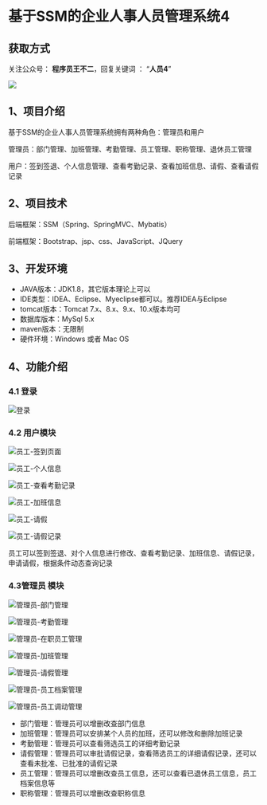 # 基于SSM的企业人事人员管理系统4

## 获取方式

关注公众号： **程序员王不二**，回复关键词  ： “**人员4**”   

 ![](https://www.codeshop.fun/Typora-Images/202205281253739.png)


## 1、项目介绍

基于SSM的企业人事人员管理系统拥有两种角色：管理员和用户

管理员：部门管理、加班管理、考勤管理、员工管理、职称管理、退休员工管理

用户：签到签退、个人信息管理、查看考勤记录、查看加班信息、请假、查看请假记录


## 2、项目技术

后端框架：SSM（Spring、SpringMVC、Mybatis）

前端框架：Bootstrap、jsp、css、JavaScript、JQuery

## 3、开发环境

- JAVA版本：JDK1.8，其它版本理论上可以
- IDE类型：IDEA、Eclipse、Myeclipse都可以。推荐IDEA与Eclipse
- tomcat版本：Tomcat 7.x、8.x、9.x、10.x版本均可
- 数据库版本：MySql 5.x
- maven版本：无限制
- 硬件环境：Windows 或者 Mac OS


## 4、功能介绍

### 4.1 登录

![登录](https://www.codeshop.fun/Typora-Images/202206071608264.jpg)

### 4.2 用户模块

![员工-签到页面](https://www.codeshop.fun/Typora-Images/202206071608910.jpg)

![员工-个人信息](https://www.codeshop.fun/Typora-Images/202206071608352.jpg)

![员工-查看考勤记录](https://www.codeshop.fun/Typora-Images/202206071608907.jpg)

![员工-加班信息](https://www.codeshop.fun/Typora-Images/202206071608136.jpg)

![员工-请假](https://www.codeshop.fun/Typora-Images/202206071608703.jpg)

![员工-请假记录](https://www.codeshop.fun/Typora-Images/202206071608757.jpg)

员工可以签到签退、对个人信息进行修改、查看考勤记录、加班信息、请假记录，申请请假，根据条件动态查询记录

### 4.3管理员 模块

![管理员-部门管理](https://www.codeshop.fun/Typora-Images/202206071609504.jpg)

![管理员-考勤管理](https://www.codeshop.fun/Typora-Images/202206071609686.jpg)

![管理员-在职员工管理](https://www.codeshop.fun/Typora-Images/202206071611513.jpg)

![管理员-加班管理](https://www.codeshop.fun/Typora-Images/202206071609494.jpg)

![管理员-请假管理](https://www.codeshop.fun/Typora-Images/202206071609956.jpg)

![管理员-员工档案管理](https://www.codeshop.fun/Typora-Images/202206071609770.jpg)

![管理员-员工调动管理](https://www.codeshop.fun/Typora-Images/202206071609832.jpg)

- 部门管理：管理员可以增删改查部门信息
- 加班管理：管理员可以安排某个人员的加班，还可以修改和删除加班记录
- 考勤管理：管理员可以查看筛选员工的详细考勤记录
- 请假管理：管理员可以审批请假记录，查看筛选员工的详细请假记录，还可以查看未批准、已批准的请假记录
- 员工管理：管理员可以增删改查员工信息，还可以查看已退休员工信息，员工档案信息等
- 职称管理：管理员可以增删改查职称信息




